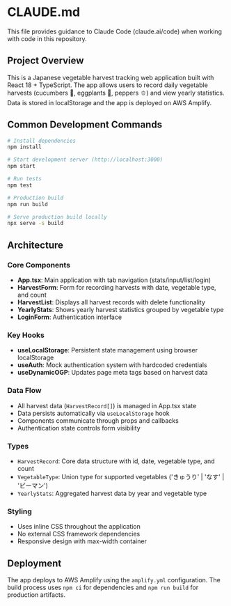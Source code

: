 # CLAUDE.md

This file provides guidance to Claude Code (claude.ai/code) when working with code in this repository.

## Project Overview

This is a Japanese vegetable harvest tracking web application built with React 18 + TypeScript. The app allows users to record daily vegetable harvests (cucumbers 🥒, eggplants 🍆, peppers 🫑) and view yearly statistics. Data is stored in localStorage and the app is deployed on AWS Amplify.

## Common Development Commands

```bash
# Install dependencies
npm install

# Start development server (http://localhost:3000)
npm start

# Run tests
npm test

# Production build
npm run build

# Serve production build locally
npx serve -s build
```

## Architecture

### Core Components
- **App.tsx**: Main application with tab navigation (stats/input/list/login)
- **HarvestForm**: Form for recording harvests with date, vegetable type, and count
- **HarvestList**: Displays all harvest records with delete functionality
- **YearlyStats**: Shows yearly harvest statistics grouped by vegetable type
- **LoginForm**: Authentication interface

### Key Hooks
- **useLocalStorage**: Persistent state management using browser localStorage
- **useAuth**: Mock authentication system with hardcoded credentials
- **useDynamicOGP**: Updates page meta tags based on harvest data

### Data Flow
- All harvest data (`HarvestRecord[]`) is managed in App.tsx state
- Data persists automatically via `useLocalStorage` hook
- Components communicate through props and callbacks
- Authentication state controls form visibility

### Types
- `HarvestRecord`: Core data structure with id, date, vegetable type, and count
- `VegetableType`: Union type for supported vegetables ('きゅうり' | 'なす' | 'ピーマン')
- `YearlyStats`: Aggregated harvest data by year and vegetable type

### Styling
- Uses inline CSS throughout the application
- No external CSS framework dependencies
- Responsive design with max-width container

## Deployment

The app deploys to AWS Amplify using the `amplify.yml` configuration. The build process uses `npm ci` for dependencies and `npm run build` for production artifacts.